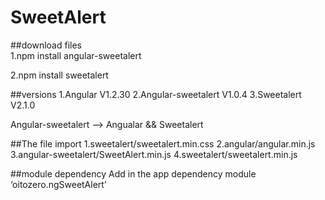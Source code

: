 # SweetAlert

##download files<br>
  1.npm install angular-sweetalert

  2.npm install sweetalert

##versions
  1.Angular V1.2.30
  2.Angular-sweetalert V1.0.4
  3.Sweetalert V2.1.0

Angular-sweetalert --> Angualar && Sweetalert 

##The file import
  1.sweetalert/sweetalert.min.css
  2.angular/angular.min.js
  3.angular-sweetalert/SweetAlert.min.js
  4.sweetalert/sweetalert.min.js

##module dependency 
  Add in the app dependency module ‘oitozero.ngSweetAlert’



